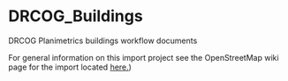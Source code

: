 # DRCOG_Buildings
DRCOG Planimetrics buildings workflow documents

For general information on this import project see the OpenStreetMap wiki page for the import located [here.](https://wiki.openstreetmap.org/wiki/Denver_Planimetrics_Import))

